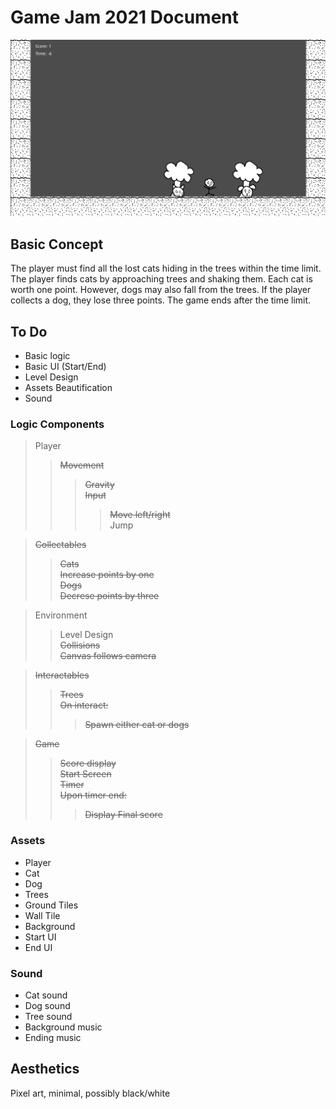 # Game Jam 2021 Document
![WIP Screenshot 1](screenshots/wipScreenshot01.png)


## Basic Concept
The player must find all the lost cats hiding in the trees within the time limit. The player finds cats by approaching trees and shaking them. Each cat is worth one point. However, dogs may also fall from the trees. If the player collects a dog, they lose three points. The game ends after the time limit.

## To Do
* Basic logic
* Basic UI (Start/End)
* Level Design
* Assets Beautification
* Sound

### Logic Components
> Player  
>> ~~Movement~~  
>>> ~~Gravity~~  
>>> ~~Input~~  
>>>> ~~Move left/right~~  
>>>> Jump  
  
> ~~Collectables~~  
>> ~~Cats~~  
>> ~~Increase points by one~~  
>> ~~Dogs~~  
>> ~~Decrese points by three~~  
        
> Environment  
>> Level Design  
>> ~~Collisions~~  
>> ~~Canvas follows camera~~  
  
> ~~Interactables~~  
>> ~~Trees~~  
>> ~~On interact:~~  
>>> ~~Spawn either cat or dogs~~  

> ~~Game~~ 
>> ~~Score display~~  
>> ~~Start Screen~~  
>> ~~Timer~~  
>> ~~Upon timer end:~~  
>>> ~~Display Final score~~  

### Assets
* Player
* Cat
* Dog
* Trees
* Ground Tiles
* Wall Tile
* Background
* Start UI
* End UI

### Sound
* Cat sound
* Dog sound
* Tree sound
* Background music
* Ending music

    
## Aesthetics
Pixel art, minimal, possibly black/white
